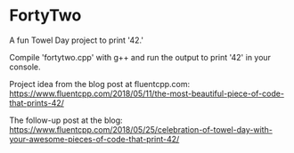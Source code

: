 # FortyTwo
A fun Towel Day project to print '42.' 

Compile 'fortytwo.cpp' with g++ and run the output to print '42' in your console.

Project idea from the blog post at fluentcpp.com: https://www.fluentcpp.com/2018/05/11/the-most-beautiful-piece-of-code-that-prints-42/

The follow-up post at the blog: https://www.fluentcpp.com/2018/05/25/celebration-of-towel-day-with-your-awesome-pieces-of-code-that-print-42/
